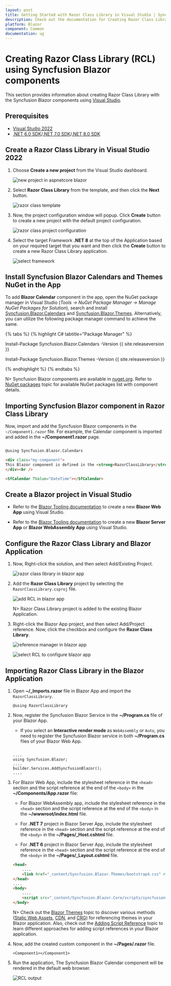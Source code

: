 ```yaml
---
layout: post
title: Getting Started with Razor Class Library in Visual Studio | Syncfusion
description: Check out the documentation for Creating Razor Class Library (RCL) using Syncfusion Blazor components.
platform: Blazor
component: Common
documentation: ug
---
```


# Creating Razor Class Library (RCL) using Syncfusion Blazor components

This section provides information about creating Razor Class Library with the Syncfusion Blazor components using [Visual Studio](https://visualstudio.microsoft.com/vs/).

## Prerequisites

* [Visual Studio 2022](https://visualstudio.microsoft.com/downloads/)
* [.NET 6.0 SDK](https://dotnet.microsoft.com/en-us/download/dotnet/6.0)/[.NET 7.0 SDK](https://dotnet.microsoft.com/en-us/download/dotnet/7.0)/[.NET 8.0 SDK](https://dotnet.microsoft.com/en-us/download/dotnet/8.0)

## Create a Razor Class Library in Visual Studio 2022

1. Choose **Create a new project** from the Visual Studio dashboard.

    ![new project in aspnetcore blazor](images/VS2022/new-project-2022.png)

2. Select **Razor Class Library** from the template, and then click the **Next** button.

    ![razor class template](images/VS2022/razor-project-configuration-2022.png)

3. Now, the project configuration window will popup. Click **Create** button to create a new project with the default project configuration.

    ![razor class project configuration](images/VS2022/razor-class-template-2022.png)

4. Select the target Framework **.NET 8** at the top of the Application based on your required target that you want and then click the **Create** button to create a new Razor Class Library application.

    ![select framework](images/VS2022/blazor-select-template-rcl-2022.png)

## Install Syncfusion Blazor Calendars and Themes NuGet in the App

To add **Blazor Calendar** component in the app, open the NuGet package manager in Visual Studio (*Tools → NuGet Package Manager → Manage NuGet Packages for Solution*), search and install [Syncfusion.Blazor.Calendars](https://www.nuget.org/packages/Syncfusion.Blazor.Calendars) and [Syncfusion.Blazor.Themes](https://www.nuget.org/packages/Syncfusion.Blazor.Themes/). Alternatively, you can utilize the following package manager command to achieve the same.

{% tabs %}
{% highlight C# tabtitle="Package Manager" %}

Install-Package Syncfusion.Blazor.Calendars -Version {{ site.releaseversion }}

Install-Package Syncfusion.Blazor.Themes -Version {{ site.releaseversion }}

{% endhighlight %}
{% endtabs %}

N> Syncfusion Blazor components are available in [nuget.org](https://www.nuget.org/packages?q=syncfusion.blazor). Refer to [NuGet packages](https://blazor.syncfusion.com/documentation/nuget-packages) topic for available NuGet packages list with component details.

## Importing Syncfusion Blazor component in Razor Class Library

Now, import and add the Syncfusion Blazor components in the `~/Component1.razor` file. For example, the Calendar component is imported and added in the **~/Component1.razor** page.

```html

@using Syncfusion.Blazor.Calendars

<div class="my-component">
This Blazor component is defined in the <strong>RazorClassLibrary</strong> package.
</div><br />

<SfCalendar TValue="DateTime"></SfCalendar>

```

## Create a Blazor project in Visual Studio

* Refer to the [Blazor Tooling documentation](https://learn.microsoft.com/en-us/aspnet/core/blazor/tooling?view=aspnetcore-8.0&pivots=windows) to create a new **Blazor Web App** using Visual Studio.

* Refer to the [Blazor Tooling documentation](https://learn.microsoft.com/en-us/aspnet/core/blazor/tooling?view=aspnetcore-7.0&pivots=windows) to create a new **Blazor Server App** or **Blazor WebAssembly App** using Visual Studio.

## Configure the Razor Class Library and Blazor Application

1. Now, Right-click the solution, and then select Add/Existing Project.

    ![razor class library in blazor app](images/blazor-configure.png)

2. Add the **Razor Class Library** project by selecting the `RazorClassLibrary.csproj` file.

    ![add RCL in blazor app](images/blazor-razor-configure.png)

    N> Razor Class Library project is added to the existing Blazor Application.

3. Right-click the Blazor App project, and then select Add/Project reference. Now, click the checkbox and configure the **Razor Class Library**.

    ![reference manager in blazor app](images/reference-manager.png)

    ![select RCL to configure blazor app](images/configure-razor.png)

## Importing Razor Class Library in the Blazor Application

1. Open **~/_Imports.razor** file in Blazor App and import the `RazorClassLibrary`.

    ```cshtml
    @using RazorClassLibrary
    ```

2. Now, register the Syncfusion Blazor Service in the **~/Program.cs** file of your Blazor App.

   * If you select an **Interactive render mode** as `WebAssembly` or `Auto`, you need to register the Syncfusion Blazor service in both **~/Program.cs** files of your Blazor Web App.

    ```cshtml

    ....
    using Syncfusion.Blazor;
    ....
    builder.Services.AddSyncfusionBlazor();
    ....

    ```


3. For Blazor Web App, include the stylesheet reference in the `<head>` section and the script reference at the end of the `<body>` in the **~/Components/App.razor** file:

    * For Blazor WebAssembly app, include the stylesheet reference in the `<head>` section and the script reference at the end of the `<body>` in the **~/wwwroot/index.html** file.

    * For **.NET 7** project in Blazor Server App, include the stylesheet reference in the `<head>` section and the script reference at the end of the `<body>` in the **~/Pages/_Host.cshtml** file.

    * For **.NET 6** project in Blazor Server App, include the stylesheet reference in the `<head>` section and the script reference at the end of the `<body>` in the **~/Pages/_Layout.cshtml** file.

    ```html
    <head>
        ....
        <link href="_content/Syncfusion.Blazor.Themes/bootstrap4.css" rel="stylesheet" />
    </head>
    ....
    <body>
        ....
        <script src="_content/Syncfusion.Blazor.Core/scripts/syncfusion-blazor.min.js" type="text/javascript"></script>
    </body>
    ```

    N> Check out the [Blazor Themes](https://blazor.syncfusion.com/documentation/appearance/themes) topic to discover various methods ([Static Web Assets](https://blazor.syncfusion.com/documentation/appearance/themes#static-web-assets), [CDN](https://blazor.syncfusion.com/documentation/appearance/themes#cdn-reference), and [CRG](https://blazor.syncfusion.com/documentation/common/custom-resource-generator)) for referencing themes in your Blazor application. Also, check out the [Adding Script Reference](https://blazor.syncfusion.com/documentation/common/adding-script-references) topic to learn different approaches for adding script references in your Blazor application.

4. Now, add the created custom component in the **~/Pages/.razor** file.

    ```cshtml
    <Component1></Component1>

    ```

5. Run the application, The Syncfusion Blazor Calendar component will be rendered in the default web browser.

    ![RCL output](images/RCL-output.png)
